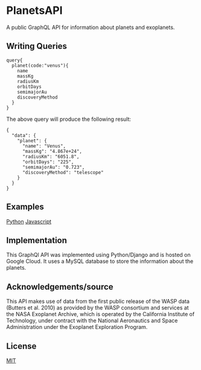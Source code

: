 # PlanetsAPI

A public GraphQL API for information about planets and exoplanets.

## Writing Queries

```
query{
  planet(code:"venus"){
    name
    massKg
    radiusKm
    orbitDays
    semimajorAu
    discoveryMethod
  }
}
```

The above query will produce the following result:

```
{
  "data": {
    "planet": {
      "name": "Venus",
      "massKg": "4.867e+24",
      "radiusKm": "6051.8",
      "orbitDays": "225",
      "semimajorAu": "0.723",
      "discoveryMethod": "telescope"
    }
  }
}
```

## Examples

[Python](https://github.com/ZaneTurner/PlanetsAPI/blob/master/Examples/AccessPlanetByID.py)
[Javascript](https://github.com/ZaneTurner/PlanetsAPI/blob/master/Examples/javascript-example.js)

## Implementation

This GraphQl API was implemented using Python/Django and is hosted on Google Cloud. It uses a MySQL database to store the information about the planets. 

## Acknowledgements/source

This API makes use of data from the first public release of the WASP data (Butters et al. 2010) as provided by the WASP consortium and services at the NASA Exoplanet Archive, which is operated by the California Institute of Technology, under contract with the National Aeronautics and Space Administration under the Exoplanet Exploration Program.

## License

[MIT](https://github.com/ZaneTurner/PlanetsAPI/blob/master/LICENSE)

